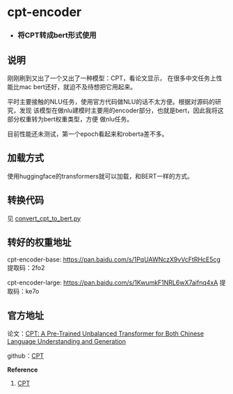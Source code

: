  # cpt-encoder

 - ### 将CPT转成bert形式使用

## 说明
刚刚刷到又出了一个又出了一种模型：CPT，看论文显示，
在很多中文任务上性能比mac bert还好，就迫不及待想把它用起来。

平时主要接触的NLU任务，使用官方代码做NLU的话不太方便。根据对源码的研究，发现
该模型在做nlu建模时主要用的encoder部分，也就是bert，因此我将这部分权重转为bert权重类型，方便
做nlu任务。

目前性能还未测试，第一个epoch看起来和roberta差不多。

## 加载方式

使用huggingface的transformers就可以加载，和BERT一样的方式。

## 转换代码

见 [convert_cpt_to_bert.py](convert_cpt_to_bert.py)

## 转好的权重地址

cpt-encoder-base: https://pan.baidu.com/s/1PqUAWNczX9vVcFtRHcE5cg 
提取码：2fo2

cpt-encoder-large: https://pan.baidu.com/s/1KwumkF1NRL6wX7aifnq4xA 
提取码：ke7o
## 官方地址

论文：[CPT: A Pre-Trained Unbalanced Transformer for Both Chinese Language Understanding and Generation](https://arxiv.org/pdf/2109.05729.pdf)

github：[CPT](https://github.com/fastnlp/CPT)

**Reference**  
1. [CPT](https://github.com/fastnlp/CPT)